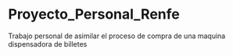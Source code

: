 # Proyecto_Personal_Renfe
Trabajo personal de asimilar el proceso de compra de una maquina dispensadora de billetes

